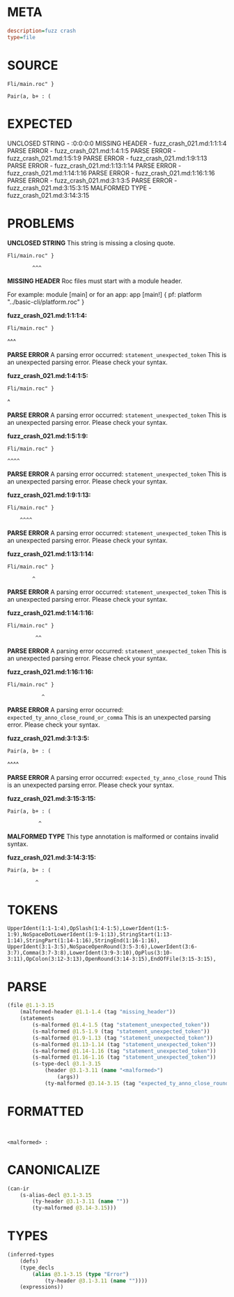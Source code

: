 # META
~~~ini
description=fuzz crash
type=file
~~~
# SOURCE
~~~roc
Fli/main.roc" }

Pair(a, b+ : (
~~~
# EXPECTED
UNCLOSED STRING - :0:0:0:0
MISSING HEADER - fuzz_crash_021.md:1:1:1:4
PARSE ERROR - fuzz_crash_021.md:1:4:1:5
PARSE ERROR - fuzz_crash_021.md:1:5:1:9
PARSE ERROR - fuzz_crash_021.md:1:9:1:13
PARSE ERROR - fuzz_crash_021.md:1:13:1:14
PARSE ERROR - fuzz_crash_021.md:1:14:1:16
PARSE ERROR - fuzz_crash_021.md:1:16:1:16
PARSE ERROR - fuzz_crash_021.md:3:1:3:5
PARSE ERROR - fuzz_crash_021.md:3:15:3:15
MALFORMED TYPE - fuzz_crash_021.md:3:14:3:15
# PROBLEMS
**UNCLOSED STRING**
This string is missing a closing quote.

```roc
Fli/main.roc" }
```
            ^^^


**MISSING HEADER**
Roc files must start with a module header.

For example:
        module [main]
or for an app:
        app [main!] { pf: platform "../basic-cli/platform.roc" }

**fuzz_crash_021.md:1:1:1:4:**
```roc
Fli/main.roc" }
```
^^^


**PARSE ERROR**
A parsing error occurred: `statement_unexpected_token`
This is an unexpected parsing error. Please check your syntax.

**fuzz_crash_021.md:1:4:1:5:**
```roc
Fli/main.roc" }
```
   ^


**PARSE ERROR**
A parsing error occurred: `statement_unexpected_token`
This is an unexpected parsing error. Please check your syntax.

**fuzz_crash_021.md:1:5:1:9:**
```roc
Fli/main.roc" }
```
    ^^^^


**PARSE ERROR**
A parsing error occurred: `statement_unexpected_token`
This is an unexpected parsing error. Please check your syntax.

**fuzz_crash_021.md:1:9:1:13:**
```roc
Fli/main.roc" }
```
        ^^^^


**PARSE ERROR**
A parsing error occurred: `statement_unexpected_token`
This is an unexpected parsing error. Please check your syntax.

**fuzz_crash_021.md:1:13:1:14:**
```roc
Fli/main.roc" }
```
            ^


**PARSE ERROR**
A parsing error occurred: `statement_unexpected_token`
This is an unexpected parsing error. Please check your syntax.

**fuzz_crash_021.md:1:14:1:16:**
```roc
Fli/main.roc" }
```
             ^^


**PARSE ERROR**
A parsing error occurred: `statement_unexpected_token`
This is an unexpected parsing error. Please check your syntax.

**fuzz_crash_021.md:1:16:1:16:**
```roc
Fli/main.roc" }
```
               ^


**PARSE ERROR**
A parsing error occurred: `expected_ty_anno_close_round_or_comma`
This is an unexpected parsing error. Please check your syntax.

**fuzz_crash_021.md:3:1:3:5:**
```roc
Pair(a, b+ : (
```
^^^^


**PARSE ERROR**
A parsing error occurred: `expected_ty_anno_close_round`
This is an unexpected parsing error. Please check your syntax.

**fuzz_crash_021.md:3:15:3:15:**
```roc
Pair(a, b+ : (
```
              ^


**MALFORMED TYPE**
This type annotation is malformed or contains invalid syntax.

**fuzz_crash_021.md:3:14:3:15:**
```roc
Pair(a, b+ : (
```
             ^


# TOKENS
~~~zig
UpperIdent(1:1-1:4),OpSlash(1:4-1:5),LowerIdent(1:5-1:9),NoSpaceDotLowerIdent(1:9-1:13),StringStart(1:13-1:14),StringPart(1:14-1:16),StringEnd(1:16-1:16),
UpperIdent(3:1-3:5),NoSpaceOpenRound(3:5-3:6),LowerIdent(3:6-3:7),Comma(3:7-3:8),LowerIdent(3:9-3:10),OpPlus(3:10-3:11),OpColon(3:12-3:13),OpenRound(3:14-3:15),EndOfFile(3:15-3:15),
~~~
# PARSE
~~~clojure
(file @1.1-3.15
	(malformed-header @1.1-1.4 (tag "missing_header"))
	(statements
		(s-malformed @1.4-1.5 (tag "statement_unexpected_token"))
		(s-malformed @1.5-1.9 (tag "statement_unexpected_token"))
		(s-malformed @1.9-1.13 (tag "statement_unexpected_token"))
		(s-malformed @1.13-1.14 (tag "statement_unexpected_token"))
		(s-malformed @1.14-1.16 (tag "statement_unexpected_token"))
		(s-malformed @1.16-1.16 (tag "statement_unexpected_token"))
		(s-type-decl @3.1-3.15
			(header @3.1-3.11 (name "<malformed>")
				(args))
			(ty-malformed @3.14-3.15 (tag "expected_ty_anno_close_round")))))
~~~
# FORMATTED
~~~roc


<malformed> : 
~~~
# CANONICALIZE
~~~clojure
(can-ir
	(s-alias-decl @3.1-3.15
		(ty-header @3.1-3.11 (name ""))
		(ty-malformed @3.14-3.15)))
~~~
# TYPES
~~~clojure
(inferred-types
	(defs)
	(type_decls
		(alias @3.1-3.15 (type "Error")
			(ty-header @3.1-3.11 (name ""))))
	(expressions))
~~~
